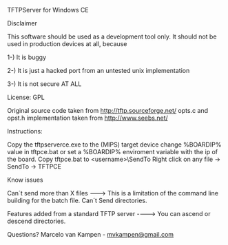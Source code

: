 TFTPServer for Windows CE

Disclaimer

This software should be used as a development tool only. It should not be used in production devices at all,
because

1-) It is buggy

2-) It is just a hacked port from an untested unix implementation

3-) It is not secure AT ALL

License: GPL

Original source code taken from http://tftp.sourceforge.net/
opts.c and opst.h implementation taken from http://www.seebs.net/

Instructions:

Copy the tftpserverce.exe to the (MIPS) target device
change %BOARDIP% value in tftpce.bat or set a %BOARDIP% enviroment variable with the ip of the board.
Copy tftpce.bat to <Documents and Settins>\<username>\SendTo
Right click on any file -> SendTo -> TFTPCE

Know issues

Can´t send more than X files 
 ---> This is a limitation of the command line building for the batch file.
Can´t Send directories.

Features added from a standard TFTP server
----> You can ascend or descend directories.

Questions?
Marcelo van Kampen - mvkampen@gmail.com
